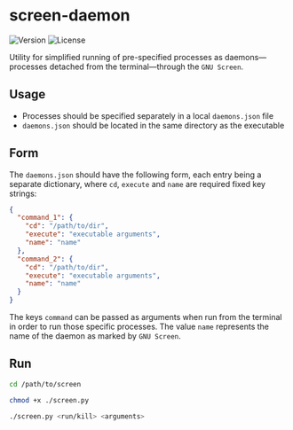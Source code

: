 # screen-daemon
![Version](https://img.shields.io/badge/version-v1.0-blue)
![License](https://img.shields.io/badge/license-GPLv3-orange)

Utility for simplified running of pre-specified processes as daemons—processes detached from the terminal—through the `GNU Screen`.

## Usage
- Processes should be specified separately in a local `daemons.json` file
- `daemons.json` should be located in the same directory as the executable

## Form
The `daemons.json` should have the following form, each entry being a separate dictionary, where `cd`, `execute` and `name` are required fixed key strings:
```json
{
  "command_1": {
    "cd": "/path/to/dir",
    "execute": "executable arguments",
    "name": "name"
  },
  "command_2": {
    "cd": "/path/to/dir",
    "execute": "executable arguments",
    "name": "name"
  }
}
```
The keys `command` can be passed as arguments when run from the terminal in order to run those specific processes. The value `name` represents the name of the daemon as marked by `GNU Screen`.

## Run
```sh
cd /path/to/screen

chmod +x ./screen.py

./screen.py <run/kill> <arguments>
```

